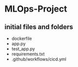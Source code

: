 # MLOps-Project

## initial files and folders
- dockerfile
- app.py
- test_app.py
- requirements.txt
- .github/workflows/cicd.yml

